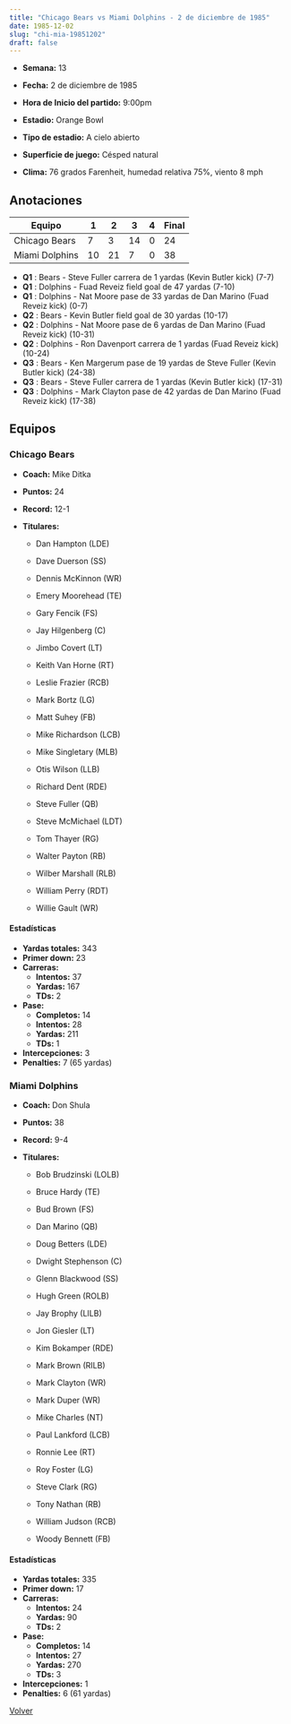 ```yaml
---
title: "Chicago Bears vs Miami Dolphins - 2 de diciembre de 1985"
date: 1985-12-02
slug: "chi-mia-19851202"
draft: false
---
```


* **Semana:** 13
* **Fecha:** 2 de diciembre de 1985

* **Hora de Inicio del partido:** 9:00pm
* **Estadio:** Orange Bowl
* **Tipo de estadio:** A cielo abierto
* **Superficie de juego:** Césped natural
* **Clima:** 76 grados Farenheit, humedad relativa 75%, viento 8 mph





## Anotaciones
| Equipo | 1 | 2 | 3 | 4 | Final |
|--------|---|---|---|---|-------|
| Chicago Bears  | 7 | 3 | 14 | 0  | 24 |
| Miami Dolphins  | 10 | 21 | 7 | 0  | 38 |
* **Q1** : Bears - Steve Fuller carrera de 1 yardas (Kevin Butler kick) (7-7)
* **Q1** : Dolphins - Fuad Reveiz field goal de 47 yardas (7-10)
* **Q1** : Dolphins - Nat Moore pase de 33 yardas de Dan Marino (Fuad Reveiz kick) (0-7)
* **Q2** : Bears - Kevin Butler field goal de 30 yardas (10-17)
* **Q2** : Dolphins - Nat Moore pase de 6 yardas de Dan Marino (Fuad Reveiz kick) (10-31)
* **Q2** : Dolphins - Ron Davenport carrera de 1 yardas (Fuad Reveiz kick) (10-24)
* **Q3** : Bears - Ken Margerum pase de 19 yardas de Steve Fuller (Kevin Butler kick) (24-38)
* **Q3** : Bears - Steve Fuller carrera de 1 yardas (Kevin Butler kick) (17-31)
* **Q3** : Dolphins - Mark Clayton pase de 42 yardas de Dan Marino (Fuad Reveiz kick) (17-38)


## Equipos


### Chicago Bears
* **Coach:** Mike Ditka
* **Puntos:** 24
* **Record:** 12-1
* **Titulares:** 

  * Dan Hampton (LDE) 

  * Dave Duerson (SS) 

  * Dennis McKinnon (WR) 

  * Emery Moorehead (TE) 

  * Gary Fencik (FS) 

  * Jay Hilgenberg (C) 

  * Jimbo Covert (LT) 

  * Keith Van Horne (RT) 

  * Leslie Frazier (RCB) 

  * Mark Bortz (LG) 

  * Matt Suhey (FB) 

  * Mike Richardson (LCB) 

  * Mike Singletary (MLB) 

  * Otis Wilson (LLB) 

  * Richard Dent (RDE) 

  * Steve Fuller (QB) 

  * Steve McMichael (LDT) 

  * Tom Thayer (RG) 

  * Walter Payton (RB) 

  * Wilber Marshall (RLB) 

  * William Perry (RDT) 

  * Willie Gault (WR) 

#### Estadísticas
* **Yardas totales:** 343
* **Primer down:** 23
* **Carreras:**
  * **Intentos:** 37
  * **Yardas:** 167
  * **TDs:** 2
* **Pase:**
  * **Completos:** 14
  * **Intentos:** 28
  * **Yardas:** 211
  * **TDs:** 1
* **Intercepciones:** 3
* **Penalties:** 7 (65 yardas)

### Miami Dolphins
* **Coach:** Don Shula
* **Puntos:** 38
* **Record:** 9-4
* **Titulares:** 

  * Bob Brudzinski (LOLB) 

  * Bruce Hardy (TE) 

  * Bud Brown (FS) 

  * Dan Marino (QB) 

  * Doug Betters (LDE) 

  * Dwight Stephenson (C) 

  * Glenn Blackwood (SS) 

  * Hugh Green (ROLB) 

  * Jay Brophy (LILB) 

  * Jon Giesler (LT) 

  * Kim Bokamper (RDE) 

  * Mark Brown (RILB) 

  * Mark Clayton (WR) 

  * Mark Duper (WR) 

  * Mike Charles (NT) 

  * Paul Lankford (LCB) 

  * Ronnie Lee (RT) 

  * Roy Foster (LG) 

  * Steve Clark (RG) 

  * Tony Nathan (RB) 

  * William Judson (RCB) 

  * Woody Bennett (FB) 

#### Estadísticas
* **Yardas totales:** 335
* **Primer down:** 17
* **Carreras:**
  * **Intentos:** 24
  * **Yardas:** 90
  * **TDs:** 2
* **Pase:**
  * **Completos:** 14
  * **Intentos:** 27
  * **Yardas:** 270
  * **TDs:** 3
* **Intercepciones:** 1
* **Penalties:** 6 (61 yardas)


[Volver](/historia/1985)
